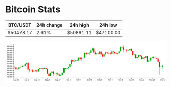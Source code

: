 # Bitcoin Stats

BTC/USDT|24h change|24h high|24h low|
|---|---|---|---|
|$50478.17|2.61%|$50891.11|$47100.00|

<img src="./chart.svg">
